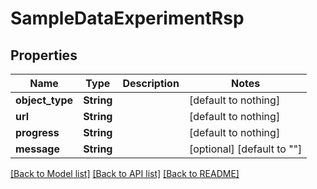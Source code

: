 # SampleDataExperimentRsp


## Properties
Name | Type | Description | Notes
------------ | ------------- | ------------- | -------------
**object_type** | **String** |  | [default to nothing]
**url** | **String** |  | [default to nothing]
**progress** | **String** |  | [default to nothing]
**message** | **String** |  | [optional] [default to ""]


[[Back to Model list]](../README.md#models) [[Back to API list]](../README.md#api-endpoints) [[Back to README]](../README.md)



